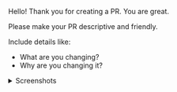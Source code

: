 Hello! Thank you for creating a PR. You are great.

Please make your PR descriptive and friendly.

Include details like:

- What are you changing?
- Why are you changing it?

<details>
<summary>Screenshots</summary>

Include screenshots under this tag for any changes that include visual details.
</details>
